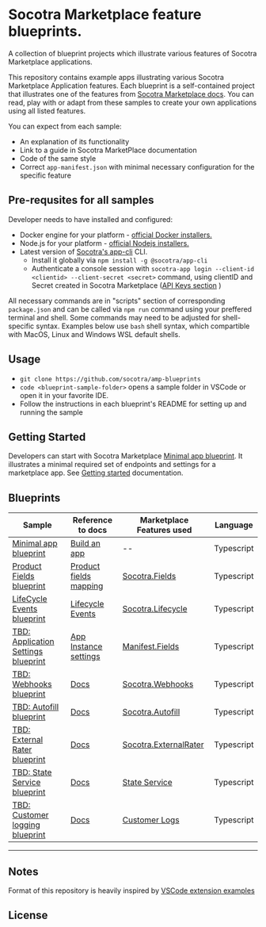 
# Socotra Marketplace feature blueprints.

A collection of blueprint projects which illustrate various features of Socotra Marketplace applications.

This repository contains example apps illustrating various Socotra Marketplace Application features. Each blueprint is a self-contained project that illustrates one of the features from [Socotra Marketplace docs](https://socotra.atlassian.net/wiki/spaces/MD/pages/2593620097/Reference+Guides). You can read, play with or adapt from these samples to create your own applications using all listed features.

You can expect from each sample:
- An explanation of its functionality
- Link to a guide in Socotra MarketPlace documentation
- Code of the same style
- Correct `app-manifest.json` with minimal necessary configuration for the specific feature


## Pre-requsites for all samples

Developer needs to have installed and configured:

- Docker engine for your platform - [official Docker installers.](https://www.docker.com/)
- Node.js for your platform - [official Nodejs installers.](https://nodejs.org)
- Latest version of [Socotra's app-cli](https://www.npmjs.com/package/@socotra/app-cli) CLI.
    - Install it globally via `npm install -g @socotra/app-cli`
    - Authenticate a console session with `socotra-app login --client-id <clientid> --client-secret <secret>` command, using clientID and Secret created in
    Socotra Marketplace ([API Keys section](https://marketplace.socotra.com/dashboard/api-keys) )


All necessary commands are in "scripts" section of corresponding `package.json` and can be called via `npm run` command using your preffered terminal and shell. Some commands may need to be adjusted for shell-specific syntax. Examples below use `bash` shell syntax, which compartible with MacOS, Linux and Windows WSL default shells.

## Usage

- `git clone https://github.com/socotra/amp-blueprints`
- `code <blueprint-sample-folder>` opens a sample folder in VSCode or open it in your favorite IDE.
- Follow the instructions in each blueprint's README for setting up and running the sample


## Getting Started

Developers can start with Socotra Marketplace [Minimal app blueprint](https://github.com/socotra/amp-blueprints/tree/main/app-minimal.sample). It illustrates a minimal required set of endpoints and settings for a marketplace app. See [Getting started](https://socotra.atlassian.net/wiki/spaces/MD/pages) documentation.

## Blueprints

| Sample | Reference to docs | Marketplace Features used| Language |
| ------ | ----- | --- | --- |
| [Minimal app blueprint](https://github.com/socotra/amp-blueprints/tree/main/app-minimal.sample)| [Build an app](https://docs.marketplace.smp-dev.com/user-guides/build-an-app) | -- | Typescript
| [Product Fields blueprint](https://github.com/socotra/amp-blueprints/tree/main/product-fields.sample) | [Product fields mapping](https://socotra.atlassian.net/wiki/spaces/MD/pages/2634219752/Product+fields+mapping) | [Socotra.Fields](https://socotra.atlassian.net/wiki/spaces/MD/pages)| Typescript
| [LifeCycle Events blueprint](https://github.com/socotra/amp-blueprints/tree/main/lifecycle-events.sample) | [Lifecycle Events](https://docs.marketplace.smp-dev.com/reference-guides/lifecycle-events) | [Socotra.Lifecycle](https://socotra.atlassian.net/wiki/spaces/MD/pages)| Typescript
| [TBD: Application Settings blueprint](https://github.com/socotra/amp-blueprints/tree/main/app-settings-sample) | [App Instance settings](https://socotra.atlassian.net/wiki/spaces/MD/pages) | [Manifest.Fields](https://socotra.atlassian.net/wiki/spaces/MD/pages)| Typescript
| [TBD: Webhooks blueprint](https://github.com/socotra/amp-blueprints/tree/main/webhooks-sample) | [Docs](https://socotra.atlassian.net/wiki/spaces/MD/pages) | [Socotra.Webhooks](https://socotra.atlassian.net/wiki/spaces/MD/pages)| Typescript
| [TBD: Autofill blueprint](https://github.com/socotra/amp-blueprints/tree/main/autofill-sample) | [Docs](https://socotra.atlassian.net/wiki/spaces/MD/pages) | [Socotra.Autofill](https://socotra.atlassian.net/wiki/spaces/MD/pages)| Typescript
| [TBD: External Rater blueprint](https://github.com/socotra/amp-blueprints/tree/main/external-rater-sample) | [Docs](https://socotra.atlassian.net/wiki/spaces/MD/pages) | [Socotra.ExternalRater](https://socotra.atlassian.net/wiki/spaces/MD/pages)| Typescript
| [TBD: State Service blueprint](https://github.com/socotra/amp-blueprints/tree/main/state-service-sample) | [Docs](https://socotra.atlassian.net/wiki/spaces/MD/pages) | [State Service](https://socotra.atlassian.net/wiki/spaces/MD/pages)| Typescript
| [TBD: Customer logging blueprint](https://github.com/socotra/amp-blueprints/tree/main/customer-logs-sample) | [Docs](https://socotra.atlassian.net/wiki/spaces/MD/pages) | [Customer Logs](https://socotra.atlassian.net/wiki/spaces/MD/pages)| Typescript






----

## Notes
Format of this repository is heavily inspired by [VSCode extension examples](https://github.com/microsoft/vscode-extension-samples)


## License

